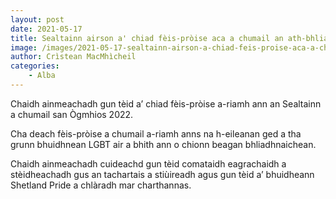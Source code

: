```yaml
---
layout: post
date: 2021-05-17
title: Sealtainn airson a' chiad fèis-pròise aca a chumail an ath-bhliadhna
image: /images/2021-05-17-sealtainn-airson-a-chiad-feis-proise-aca-a-chumail-an-ath-bhliadhna.webp
author: Crìstean MacMhìcheil
categories:
    - Alba
---
```


Chaidh ainmeachadh gun tèid a’ chiad fèis-pròise a-riamh ann an Sealtainn a chumail san Ògmhios 2022.

Cha deach fèis-pròise a chumail a-riamh anns na h-eileanan ged a tha grunn bhuidhnean LGBT air a bhith ann o chionn beagan bhliadhnaichean.

Chaidh ainmeachadh cuideachd gun tèid comataidh eagrachaidh a stèidheachadh gus an tachartais a stiùireadh agus gun tèid a’ bhuidheann Shetland Pride a chlàradh mar charthannas.
